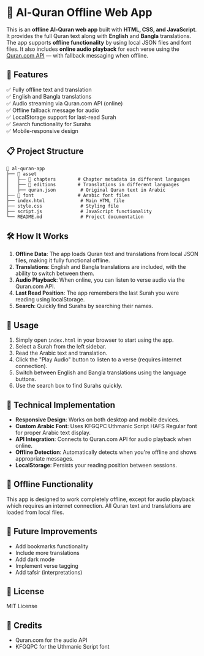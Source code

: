 # 📖 Al-Quran Offline Web App

This is an **offline Al-Quran web app** built with **HTML, CSS, and JavaScript**. It provides the full Quran text along with **English** and **Bangla** translations. The app supports **offline functionality** by using local JSON files and font files. It also includes **online audio playback** for each verse using the [Quran.com API](https://api.quran.com/api) — with fallback messaging when offline.

## 🚀 Features

✅ Fully offline text and translation  
✅ English and Bangla translations  
✅ Audio streaming via Quran.com API (online)  
✅ Offline fallback message for audio  
✅ LocalStorage support for last-read Surah  
✅ Search functionality for Surahs  
✅ Mobile-responsive design

## 📋 Project Structure

```
📁 al-quran-app
├── 📁 asset
│   ├── 📁 chapters        # Chapter metadata in different languages
│   ├── 📁 editions        # Translations in different languages
│   ├── quran.json         # Original Quran text in Arabic
├── 📁 font                # Arabic font files
├── index.html             # Main HTML file
├── style.css              # Styling file
├── script.js              # JavaScript functionality
└── README.md              # Project documentation
```

## 🛠️ How It Works

1. **Offline Data**: The app loads Quran text and translations from local JSON files, making it fully functional offline.
2. **Translations**: English and Bangla translations are included, with the ability to switch between them.
3. **Audio Playback**: When online, you can listen to verse audio via the Quran.com API.
4. **Last Read Position**: The app remembers the last Surah you were reading using localStorage.
5. **Search**: Quickly find Surahs by searching their names.

## 🌟 Usage

1. Simply open `index.html` in your browser to start using the app.
2. Select a Surah from the left sidebar.
3. Read the Arabic text and translation.
4. Click the "Play Audio" button to listen to a verse (requires internet connection).
5. Switch between English and Bangla translations using the language buttons.
6. Use the search box to find Surahs quickly.

## 🔧 Technical Implementation

- **Responsive Design**: Works on both desktop and mobile devices.
- **Custom Arabic Font**: Uses KFGQPC Uthmanic Script HAFS Regular font for proper Arabic text display.
- **API Integration**: Connects to Quran.com API for audio playback when online.
- **Offline Detection**: Automatically detects when you're offline and shows appropriate messages.
- **LocalStorage**: Persists your reading position between sessions.

## 📱 Offline Functionality

This app is designed to work completely offline, except for audio playback which requires an internet connection. All Quran text and translations are loaded from local files.

## 🚀 Future Improvements

- Add bookmarks functionality
- Include more translations
- Add dark mode
- Implement verse tagging
- Add tafsir (interpretations)

## 📝 License

MIT License

## 🙏 Credits

- Quran.com for the audio API
- KFGQPC for the Uthmanic Script font 